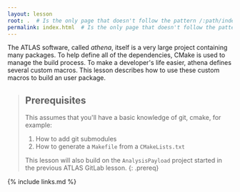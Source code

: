 ```yaml
---
layout: lesson
root: .  # Is the only page that doesn't follow the pattern /:path/index.html
permalink: index.html  # Is the only page that doesn't follow the pattern /:path/index.html
---
```

The ATLAS software, called *athena*, itself is a very large project containing many packages. To help define all of the dependencies, CMake is used to manage the build process. To make a developer's life easier, athena defines several custom macros. This lesson describes how to use these custom macros to build an user package.


> ## Prerequisites
>
> This assumes that you'll have a basic knowledge of git, cmake, for example:
>
> 1. How to add git submodules
> 2. How to generate a `Makefile` from a `CMakeLists.txt`
>
> This lesson will also build on the `AnalysisPayload` project started in the previous ATLAS GitLab lesson.
{: .prereq}

{% include links.md %}
